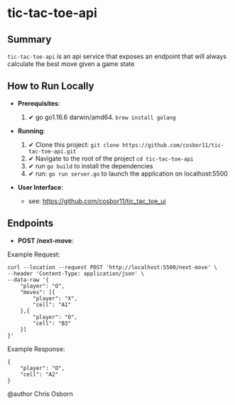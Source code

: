 # tic-tac-toe-api

## Summary

`tic-tac-toe-api`  is an api service that exposes an endpoint that will always calculate the best move given a game state

## How to Run Locally
  - **Prerequisites**:  
    1. ✔ go go1.16.6 darwin/amd64. `brew install golang`
   
  - **Running**:
    1.  ✔  Clone this project: `git clone https://github.com/cosbor11/tic-tac-toe-api.git`
    2.  ✔  Navigate to the root of the project `cd tic-tac-toe-api`
    3.  ✔  run `go build` to install the dependencies
    4.  ✔  run: `go run server.go` to launch the application on localhost:5500

  - **User Interface**:
     -  see: https://github.com/cosbor11/tic_tac_toe_ui

## Endpoints

  - **POST /next-move**:

Example Request:
```
curl --location --request POST 'http://localhost:5500/next-move' \
--header 'Content-Type: application/json' \
--data-raw '{
    "player": "O",
    "moves": [{
        "player": "X",
        "cell": "A1"
    },{
        "player": "O",
        "cell": "B3"
    }]
}'
```

Example Response:
```
{
    "player": "O",
    "cell": "A2"
}
```


@author Chris Osborn






